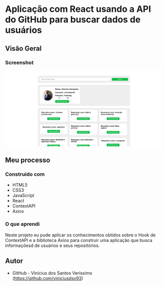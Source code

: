 # Aplicação com React usando a API do GitHub para buscar dados de usuários

## Visão Geral

### Screenshot

![](./screenshot.png)

## Meu processo

### Construído com

-   HTML5
-   CSS3
-   JavaScript
-   React
-   ContextAPI
-   Axios

### O que aprendi

Neste projeto eu pude aplicar os conhecimentos obtidos sobre o Hook de ContextAPI e a biblioteca Axios para construir uma aplicação que busca informaçõesd de usuários e seus repositórios.

## Autor

-   GitHub - Vinícius dos Santos Verissimo (https://github.com/viniciusdsv93)
